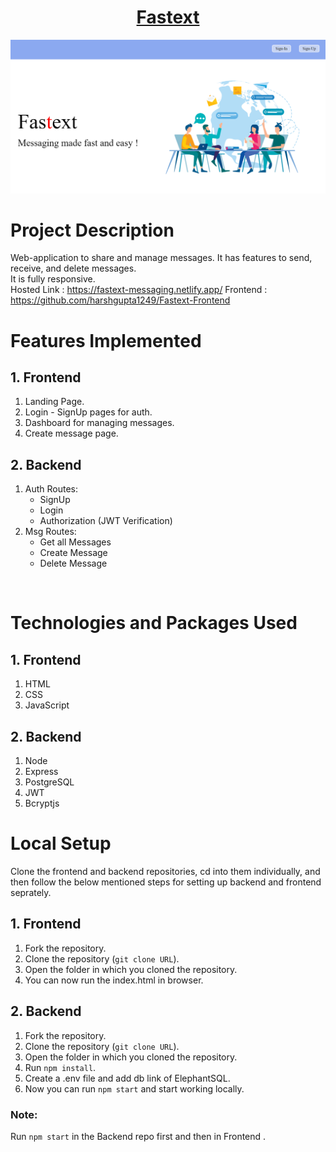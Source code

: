 <div align="center">

# [Fastext](https://fastext-messaging.netlify.app/)
<img   src="Capture.PNG">
</div>


# Project Description

Web-application to share and manage messages. It has features to send, receive, and delete messages.<br>
It is fully responsive.<br>
Hosted Link : https://fastext-messaging.netlify.app/
Frontend : https://github.com/harshgupta1249/Fastext-Frontend

# Features Implemented

## 1. Frontend

1. Landing Page.
2. Login - SignUp pages for auth.
3. Dashboard for managing messages.
4. Create message page.

## 2. Backend

1. Auth Routes:
   - SignUp
   - Login
   - Authorization (JWT Verification)
2. Msg Routes:
   - Get all Messages
   - Create Message
   - Delete Message

<br/>

# Technologies and Packages Used

## 1. Frontend

1. HTML
2. CSS
3. JavaScript

## 2. Backend

1. Node
2. Express
3. PostgreSQL
4. JWT
5. Bcryptjs

# Local Setup

Clone the frontend and backend repositories, cd into them individually, and then follow the below mentioned steps for setting up backend and frontend seprately.

## 1. Frontend

1. Fork the repository.
2. Clone the repository (`git clone URL`).
3. Open the folder in which you cloned the repository.
4. You can now run the index.html in browser.

## 2. Backend

1. Fork the repository.
2. Clone the repository (`git clone URL`).
3. Open the folder in which you cloned the repository.
4. Run `npm install`.
5. Create a .env file and add db link of ElephantSQL.
9. Now you can run `npm start` and start working locally.

### Note:

Run `npm start` in the Backend repo first and then in Frontend .
